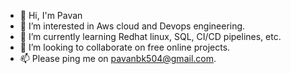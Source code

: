 - 👋 Hi, I'm Pavan
- 👀 I’m interested in Aws cloud and Devops engineering.
- 🌱 I’m currently learning Redhat linux, SQL, CI/CD pipelines, etc.
- 💞️ I’m looking to collaborate on free online projects.
- 📫 Please ping me on pavanbk504@gmail.com.

<!---
pavan737/pavan737 is a ✨ special ✨ repository because its `README.md` (this file) appears on your GitHub profile.
You can click the Preview link to take a look at your changes.
--->
